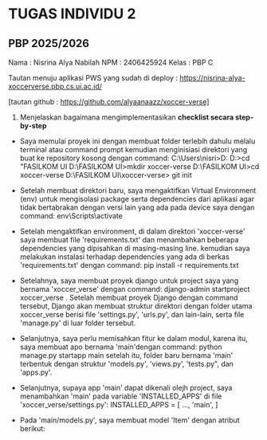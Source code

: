 # TUGAS INDIVIDU 2
## PBP 2025/2026

Nama  : Nisrina Alya Nabilah
NPM   : 2406425924
Kelas : PBP C

Tautan menuju aplikasi PWS yang sudah di deploy : https://nisrina-alya-xoccerverse.pbp.cs.ui.ac.id/

[tautan github : https://github.com/alyaanaazz/xoccer-verse]

1. Menjelaskan bagaimana mengimplementasikan **checklist secara step-by-step**
- Saya memulai proyek ini dengan membuat folder terlebih dahulu melalu terminal atau command prompt kemudian menginisiasi direktori yang buat ke repository kosong dengan command:
    C:\Users\nisri>D:
    D:\>cd "FASILKOM UI
    D:\FASILKOM UI>mkdir xoccer-verse
    D:\FASILKOM UI>cd xoccer-verse
    D:\FASILKOM UI\xoccer-verse> git init

- Setelah membuat direktori baru, saya mengaktifkan Virtual Environment (env) untuk mengisolasi package serta dependencies dari aplikasi agar tidak bertabrakan dengan versi lain yang ada pada device saya dengan command:
    env\Scripts\activate

- Setelah mengaktifkan environment, di dalam direktori 'xoccer-verse' saya membuat file 'requirements.txt' dan menambahkan beberapa dependencies yang dipisahkan di masing-masing line. kemudian saya melakukan instalasi terhadap dependencies yang ada di berkas 'requirements.txt' dengan command:
    pip install -r requirements.txt

- Setelahnya, saya membuat proyek django untuk project saya yang bernama 'xoccer_verse' dengan command:
    django-admin startproject xoccer_verse .
Setelah membuat proyek Django dengan command tersebut, Django akan membuat struktur direktori dengan folder utama xoccer_verse berisi file 'settings.py', 'urls.py', dan lain-lain, serta file 'manage.py' di luar folder tersebut.

- Selanjutnya, saya perlu memisahkan fitur ke dalam modul, karena itu, saya membuat apo bernama 'main'dengan command:
    python manage.py startapp main
setelah itu, folder baru bernama 'main' terbentuk dengan struktur 'models.py', 'views.py', 'tests.py", dan 'apps.py'.

- Selanjutnya, supaya app 'main' dapat dikenali olejh project, saya menambahkan 'main' pada variable 'INSTALLED_APPS' di file 'xoccer_verse/settings.py':
    INSTALLED_APPS = [
        ...,
        'main',
    ]

- Pada 'main/models.py', saya membuat model 'Item' dengan atribut berikut:
    
